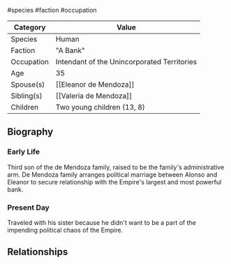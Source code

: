 #species #faction #occupation 

| Category   | Value                                       |
| ---------- | ------------------------------------------- |
| Species    | Human                                       |
| Faction    | "A Bank"                                    |
| Occupation | Intendant of the Unincorporated Territories |
| Age        | 35                                          |
| Spouse(s)  | [[Eleanor de Mendoza]]                      |
| Sibling(s) | [[Valeria de Mendoza]]                      |
| Children   | Two young children (13, 8)                  |

## Biography

### Early Life
Third son of the de Mendoza family, raised to be the family's administrative arm. De Mendoza family arranges political marriage between Alonso and Eleanor to secure relationship with the Empire's largest and most powerful bank. 

### Present Day
Traveled with his sister because he didn't want to be a part of the impending political chaos of the Empire.

## Relationships

